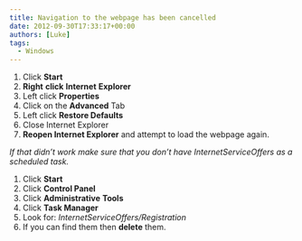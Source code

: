 ```yaml
---
title: Navigation to the webpage has been cancelled
date: 2012-09-30T17:33:17+00:00
authors: [Luke]
tags:
  - Windows
---
```

<ol start="1">
  <li>
    Click <strong>Start</strong>
  </li>
  <li>
    <strong>Right</strong> <strong>click</strong> <strong>Internet</strong> <strong>Explorer</strong>
  </li>
  <li>
    Left click <strong>Properties</strong>
  </li>
  <li>
    Click on the <strong>Advanced</strong> Tab
  </li>
  <li>
    Left click <strong>Restore Defaults</strong>
  </li>
  <li>
    Close Internet Explorer
  </li>
  <li>
    <strong>Reopen Internet Explorer</strong> and attempt to load the webpage again.
  </li>
</ol>

_If that didn’t work make sure that you don’t have InternetServiceOffers as a scheduled task._

<ol start="1">
  <li>
    Click <strong>Start</strong>
  </li>
  <li>
    Click <strong>Control Panel</strong>
  </li>
  <li>
    Click <strong>Administrative</strong> <strong>Tools</strong>
  </li>
  <li>
    Click <strong>Task Manager</strong>
  </li>
  <li>
    Look for: <em>InternetServiceOffers/Registration</em>
  </li>
  <li>
    If you can find them then <strong>delete</strong> them.
  </li>
</ol>